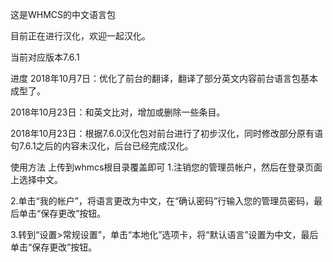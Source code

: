 这是WHMCS的中文语言包

目前正在进行汉化，欢迎一起汉化。

当前对应版本7.6.1

进度 2018年10月7日：优化了前台的翻译，翻译了部分英文内容前台语言包基本成型了。

2018年10月23日：和英文比对，增加或删除一些条目。

2018年10月23日：根据7.6.0汉化包对前台进行了初步汉化，同时修改部分原有语句7.6.1之后的内容未汉化，后台已经完成汉化。

使用方法
上传到whmcs根目录覆盖即可
1.注销您的管理员帐户，然后在登录页面上选择中文。 

2.单击“我的帐户”，将语言更改为中文，在“确认密码”行输入您的管理员密码，最后单击“保存更改”按钮。 

3.转到“设置>常规设置”，单击“本地化”选项卡，将“默认语言”设置为中文，最后单击“保存更改”按钮。
